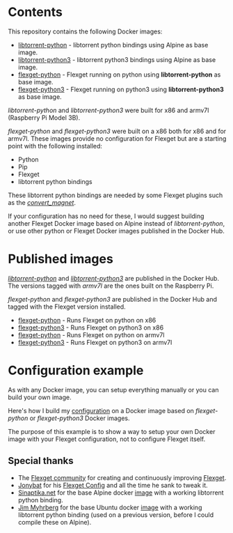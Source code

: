 # Contents
This repository contains the following Docker images:
- [libtorrent-python](libtorrent-python/) - libtorrent python bindings using Alpine as base image.
- [libtorrent-python3](libtorrent-python3/) - libtorrent python3 bindings using Alpine as base image.
- [flexget-python](flexget-python/) - Flexget running on python using **libtorrent-python** as base image.
- [flexget-python3](flexget-python3/) - Flexget running on python3 using **libtorrent-python3** as base image.

*libtorrent-python* and *libtorrent-python3* were built for x86 and armv7l (Raspberry Pi Model 3B).

*flexget-python* and *flexget-python3* were built on a x86 both for x86 and for armv7l.
These images provide no configuration for Flexget but are a starting point with the following installed:
- Python
- Pip
- Flexget
- libtorrent python bindings

These libtorrent python bindings are needed by some Flexget plugins such as the *[convert_magnet](https://github.com/Flexget/Flexget/blob/develop/flexget/plugins/modify/convert_magnet.py)*.

If your configuration has no need for these, I would suggest building another Flexget Docker image based on Alpine instead of *libtorrent-python*,
or use other python or Flexget Docker images published in the Docker Hub.

# Published images 

*[libtorrent-python](https://hub.docker.com/r/anthonyguerreiro/libtorrent-python/)* and *[libtorrent-python3](https://hub.docker.com/r/anthonyguerreiro/libtorrent-python3/)* are published in the Docker Hub. The versions tagged with *armv7l* are the ones built on the Raspberry Pi.

*flexget-python* and *flexget-python3* are published in the Docker Hub and tagged with the Flexget version installed.
- [flexget-python](https://hub.docker.com/r/anthonyguerreiro/flexget-python/tags/) - Runs Flexget on python on x86
- [flexget-python3](https://hub.docker.com/r/anthonyguerreiro/flexget-python3/tags/) - Runs Flexget on python3 on x86
- [flexget-python](https://hub.docker.com/r/anthonyguerreiro/flexget-python-armv7l/tags/) - Runs Flexget on python on armv7l
- [flexget-python3](https://hub.docker.com/r/anthonyguerreiro/flexget-python3-armv7l/tags/) - Runs Flexget on python3 on armv7l

# Configuration example

As with any Docker image, you can setup everything manually or you can build your own image.

Here's how I build my [configuration](https://github.com/AnthonyGuerreiro/flexget-docker-config/) on a Docker image based  on *flexget-python* or *flexget-python3* Docker images.

The purpose of this example is to show a way to setup your own Docker image with your Flexget configuration, not to configure Flexget itself.


## Special thanks
- The [Flexget community](https://flexget.com/) for creating and continuously improving [Flexget](https://github.com/Flexget/Flexget).
- [Jonybat](https://github.com/Jonybat) for his [Flexget Config](https://github.com/Jonybat/flexget_config) and all the time he sank to tweak it.
- [Sinaptika.net](https://github.com/git-sinaptika) for the base Alpine docker [image](https://github.com/git-sinaptika/libtorrent) with a working libtorrent python binding.
- [Jim Myhrberg](https://github.com/jimeh) for the base Ubuntu docker [image](https://github.com/jimeh/docker-flexget) with a working libtorrent python binding (used on a previous version, before I could compile these on Alpine).